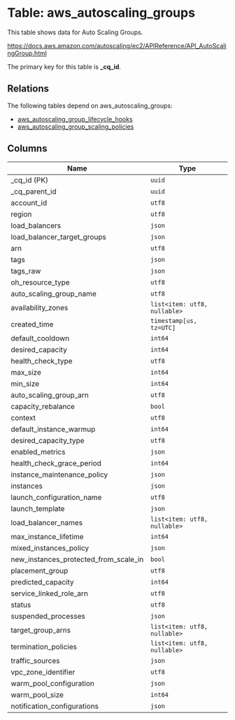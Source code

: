 # Table: aws_autoscaling_groups

This table shows data for Auto Scaling Groups.

https://docs.aws.amazon.com/autoscaling/ec2/APIReference/API_AutoScalingGroup.html

The primary key for this table is **_cq_id**.

## Relations

The following tables depend on aws_autoscaling_groups:
  - [aws_autoscaling_group_lifecycle_hooks](aws_autoscaling_group_lifecycle_hooks.md)
  - [aws_autoscaling_group_scaling_policies](aws_autoscaling_group_scaling_policies.md)

## Columns

| Name          | Type          |
| ------------- | ------------- |
|_cq_id (PK)|`uuid`|
|_cq_parent_id|`uuid`|
|account_id|`utf8`|
|region|`utf8`|
|load_balancers|`json`|
|load_balancer_target_groups|`json`|
|arn|`utf8`|
|tags|`json`|
|tags_raw|`json`|
|oh_resource_type|`utf8`|
|auto_scaling_group_name|`utf8`|
|availability_zones|`list<item: utf8, nullable>`|
|created_time|`timestamp[us, tz=UTC]`|
|default_cooldown|`int64`|
|desired_capacity|`int64`|
|health_check_type|`utf8`|
|max_size|`int64`|
|min_size|`int64`|
|auto_scaling_group_arn|`utf8`|
|capacity_rebalance|`bool`|
|context|`utf8`|
|default_instance_warmup|`int64`|
|desired_capacity_type|`utf8`|
|enabled_metrics|`json`|
|health_check_grace_period|`int64`|
|instance_maintenance_policy|`json`|
|instances|`json`|
|launch_configuration_name|`utf8`|
|launch_template|`json`|
|load_balancer_names|`list<item: utf8, nullable>`|
|max_instance_lifetime|`int64`|
|mixed_instances_policy|`json`|
|new_instances_protected_from_scale_in|`bool`|
|placement_group|`utf8`|
|predicted_capacity|`int64`|
|service_linked_role_arn|`utf8`|
|status|`utf8`|
|suspended_processes|`json`|
|target_group_arns|`list<item: utf8, nullable>`|
|termination_policies|`list<item: utf8, nullable>`|
|traffic_sources|`json`|
|vpc_zone_identifier|`utf8`|
|warm_pool_configuration|`json`|
|warm_pool_size|`int64`|
|notification_configurations|`json`|